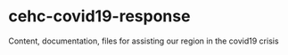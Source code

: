 # cehc-covid19-response
Content, documentation, files for assisting our region in the covid19 crisis
